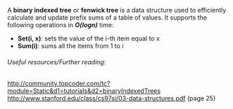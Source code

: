 A **binary indexed tree** or **fenwick tree** is a data structure used to efficiently calculate and update prefix sums of 
a table of values. 
It supports the following operations in _**O(logn)**_ time:
  - **Set(i, x)**: sets the value of the i-th item equal to x
  - **Sum(i)**: sums all the items from 1 to i
                          

###### Useful resources/Further reading:    
http://community.topcoder.com/tc?module=Static&d1=tutorials&d2=binaryIndexedTrees                                       
http://www.stanford.edu/class/cs97si/03-data-structures.pdf (page 25)
